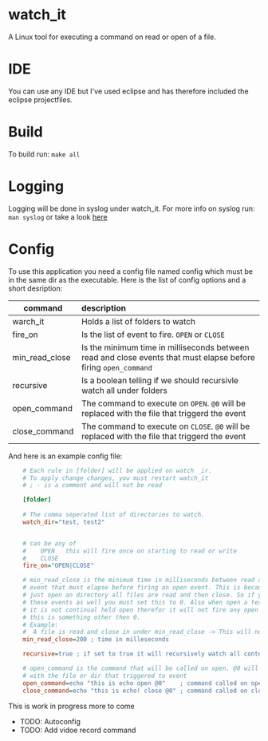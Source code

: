 watch_it
========

A Linux tool for executing a command on read or open of a file. 


IDE
===========

You can use any IDE but I've used eclipse and has therefore included the eclipse projectfiles.

Build
=====

To build run: `make all`

Logging
=======
Logging will be done in syslog under watch_it. For more info on syslog run: `man syslog` or take a look [here](http://www.precision-guesswork.com/sage-guide/syslog-overview.html "syslog") 

Config
======

To use this application you need a config file named config which must be in the same dir as the executable. Here is the list of config options and a short desription:


| command       | description |
|---------------|:------------|
|warch_it       | Holds a list of folders to watch| 
|fire_on        | Is the list of event to fire. `OPEN` or `CLOSE`|
|min_read_close| Is the minimum time in milliseconds between read and close events that must elapse before firing `open_command`|
|recursive      |  Is a boolean telling if we should recursivle watch all under folders|
|open_command   | The command to execute on `OPEN`. `@0` will be replaced with the file that triggerd the event|
|close_command  | The command to execute on `CLOSE`. `@0` will be replaced with the file that triggerd the event|

And here is an example config file:
```ini
	# Each rule in [folder] will be applied on watch _ir.
	# To apply change changes, you must restart watch_it
	# ; - is a comment and will not be read

	[folder]
	
	# The comma seperated list of directories to watch.
	watch_dir="test, test2" 


	# can be any of 
	#    OPEN	this will fire once on starting to read or write
	#	 CLOSE 
	fire_on="OPEN|CLOSE"

	# min_read_close is the minimum time in milliseconds between read and a close
	# event that must elapse before firing an open event. This is because when 
	# just open an directory all files are read and then close. So if you want 
	# these events as well you must set this to 0. Also when open a text document
	# it is not continual held open therefor it will not fire any open events if
	# this is something other then 0.
	# Example:
	#  A file is read and close in under min_read_close -> This will not fire
	min_read_close=200 ; time in milleseconds

	recursive=true ; if set to true it will recursively watch all contents

	# open_command is the command that will be called on open. @0 will be replaced
	# with the file or dir that triggered to event
	open_command=echo "this is echo open @0"    ; command called on open
	close_command=echo "this is echo! close @0" ; command called on close
```

This is work in progress more to come

 * TODO: Autoconfig
 * TODO: Add vidoe record command

